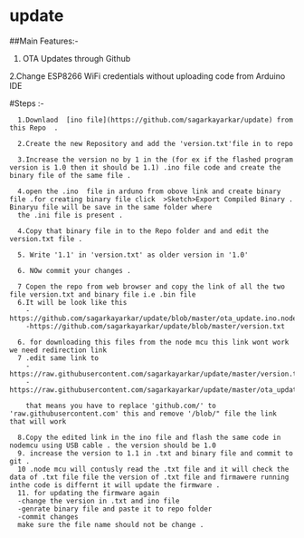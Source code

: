 # update
##Main Features:- 

1. OTA Updates through Github

2.Change ESP8266 WiFi credentials without uploading code from Arduino IDE

#Steps :-

      1.Downlaod  [ino file](https://github.com/sagarkayarkar/update) from this Repo  .

      2.Create the new Repository and add the 'version.txt'file in to repo 
      
      3.Increase the version no by 1 in the (for ex if the flashed program version is 1.0 then it should be 1.1) .ino file code and create the binary file of the same file .
      
      4.open the .ino  file in arduno from obove link and create binary file .for creating binary file click  >Sketch>Export Compiled Binary . Binaryu file will be save in the same folder where 
      the .ini file is present .
      
      4.Copy that binary file in to the Repo folder and and edit the version.txt file .
      
      5. Write '1.1' in 'version.txt' as older version in '1.0'
      
      6. NOw commit your changes .
      
      7 Copen the repo from web browser and copy the link of all the two file version.txt and binary file i.e .bin file 
      6.It will be look like this 
        -https://github.com/sagarkayarkar/update/blob/master/ota_update.ino.nodemcu.bin
        -https://github.com/sagarkayarkar/update/blob/master/version.txt
        
      6. for downloading this files from the node mcu this link wont work we need redirection link 
      7 .edit same link to 
        -https://raw.githubusercontent.com/sagarkayarkar/update/master/version.txt
        -https://raw.githubusercontent.com/sagarkayarkar/update/master/ota_update.ino.nodemcu.bin
        
        that means you have to replace 'github.com/' to 'raw.githubusercontent.com' this and remove '/blob/" file the link that will work
        
      8.Copy the edited link in the ino file and flash the same code in nodemcu using USB cable . the version should be 1.0 
      9. increase the version to 1.1 in .txt and binary file and commit to git .
      10 .node mcu will contusly read the .txt file and it will check the data of .txt file file the version of .txt file and firmawere running inthe code is differnt it will update the firmware .
      11. for updating the firmware again 
      -change the version in .txt and ino file 
      -genrate binary file and paste it to repo folder 
      -commit changes
      make sure the file name should not be change .
      
